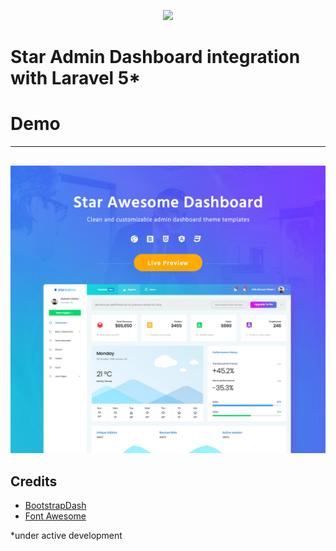 <p align="center"><img src="https://laravel.com/assets/img/components/logo-laravel.svg"></p>

<h1>Star Admin Dashboard integration with Laravel 5*</h1>
<h1>Demo</h1>

<hr style="margin-bottom: 30px">



[![Laravel Dashboard](screenshot.jpg)](https://star-admin.crosstech.pl/)

## Credits
 - [BootstrapDash](https://www.bootstrapdash.com/)
 - [Font Awesome](https://fontawesome.com/)

  *under active development